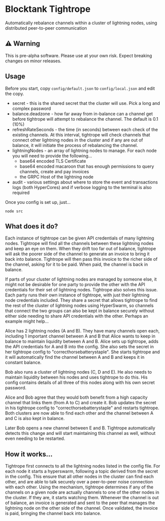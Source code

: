# Blocktank Tightrope

Automatically rebalance channels within a cluster of lightning nodes, using distributed peer-to-peer communication

## ⚠️ Warning

This is pre-alpha software. Please use at your own risk. Expect breaking changes on minor releases.

## Usage

Before you start, copy `config/default.json` to `config/local.json` and edit the copy.

* secret - this is the shared secret that the cluster will use. Pick a long and complex password
* balance.deadzone - how far away from in-balance can a channel get before tightrope will attempt to rebalance the channel. The default is 0.1 (10%)
* refreshRateSeconds - the time (in seconds) between each check of the existing channels. At this interval, tightrope will check channels that connect other lightning nodes in the cluster and if any are out of balance, it will initiate the process of rebalancing the channel.
* lightningNodes - an array of lightning nodes to manage. For each node you will need to provide the following...
    * base64 encoded TLS Certificate
    * base64 encoded macaroon that has enough permissions to query channels, create and pay invoices
    * the GRPC Host of the lightning node
* audit - various settings about where to store the event and transactions logs (both HyperCores) and if verbose logging to the terminal is also required

Once you config is set up, just...

```
node src
```

## What does it do?

Each instance of tightrope can be given API credentials of many lightning nodes. Tightrope will find all the channels between these lightning nodes and keep an eye on them. When they drift too far out of balance, tightrope will ask the poorer side of the channel to generate an invoice to bring it back into balance. Tightrope will then pass this invoice to the richer side of the channel, asking for it to be paid. When paid, the channel is back in balance.

If parts of your cluster of lightning nodes are managed by someone else, it might not be desirable for one party to provide the other with the API credentials for their set of lightning nodes. Tightrope also solves this issue. Each party runs their own instance of tightrope, with just their lightning node credentials included. They share a secret that allows tightrope to find the rest of the cluster of lightning nodes using HyperSwarm, so channels that connect the two groups can also be kept in balance securely without either side needing to share API credentials with the other. Perhaps an example might help...

Alice has 2 lightning nodes (A and B). They have many channels open each, including 1 important channel between A and B that Alice wants to keep in balance to maintain liquidity between A and B. Alice sets up tightrope, adds the API credentials for A and B into the config. She also sets the secret in her tightrope config to "correcthorsebatterystaple". She starts tightrope and it will automatically find the channel between A and B and keeps it in constant balance.

Bob also runs a cluster of lightning nodes (C, D and E). He also needs to maintain liquidity between his nodes and uses tightrope to do this. His config contains details of all three of this nodes along with his own secret password.

Alice and Bob agree that they would both benefit from a high capacity channel that links them (from A to C) and create it. Bob updates the secret in his tightrope config to "correcthorsebatterystaple" and restarts tightrope. Both clusters are now able to find each other and the channel between A and C is also kept in balance.

Later Bob opens a new channel between E and B. Tightrope automatically detects this change and will start maintaining this channel as well, without even needing to be restarted.

## How it works...

Tightrope first connects to all the lightning nodes listed in the config file. For each node it starts a hyperswarm, following a topic derived from the secret in the config. This ensure that all other nodes in the cluster can find each other, and are able to talk securely over a peer-to-peer noise connection with each other. Using the mechanism, tightrope determines if any of the channels on a given node are actually channels to one of the other nodes in the cluster. If they are, it starts watching them. Whenever the channel is out of balance, an invoice is generated and sent to the peer that manages the lightning node on the other side of the channel. Once validated, the invoice is paid, bringing the channel back into balance.
